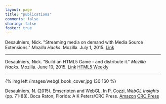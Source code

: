 ```yaml
---
layout: page
title: "publications"
comments: false
sharing: false
footer: true
---
```


Desaulniers, Nick. "Streaming media on demand with Media Source Extensions." *Mozilla Hacks*. Mozilla. July 1, 2015. [Link](https://hacks.mozilla.org/2015/07/streaming-media-on-demand-with-media-source-extensions/)

---

Desaulniers, Nick. "Build an HTML5 Game - and distribute it." *Mozilla Hacks*. Mozilla. June 10, 2015. [Link](https://hacks.mozilla.org/2015/06/build-an-html5-game-and-distribute-it/) [HTML5 Weekly](http://html5weekly.com/issues/193)

---

{% img left /images/webgl_book_cover.jpg 130 160 %}

Desaulniers, N. (2015). Emscripten and WebGL. In P. Cozzi, *WebGL Insights*
(pp. 71-88). Boca Raton, Florida: A K Peters/CRC Press. [Amazon](http://www.amazon.com/WebGL-Insights-Patrick-Cozzi/dp/1498716075/) [CRC Press](https://www.crcpress.com/product/isbn/9781498716079)

